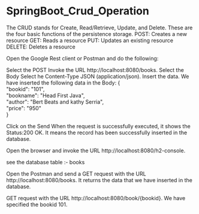 # SpringBoot_Crud_Operation

The CRUD stands for Create, Read/Retrieve, Update, and Delete. These are the four basic functions of the persistence storage.
POST: Creates a new resource
GET: Reads a resource
PUT: Updates an existing resource
DELETE: Deletes a resource

Open the Google Rest client or Postman and do the following:

Select the POST
Invoke the URL http://localhost:8080/books.
Select the Body
Select he Content-Type JSON (application/json).
Insert the data. We have inserted the following data in the Body:
{  
    "bookid": "101",  
    "bookname": "Head First Java",  
    "author": "Bert Beats and kathy Serria",  
    "price": "950"  
}   

Click on the Send
When the request is successfully executed, it shows the Status:200 OK. It means the record has been successfully inserted in the database.

Open the browser and invoke the URL http://localhost:8080/h2-console.

see the database table :- books

Open the Postman and send a GET request with the URL http://localhost:8080/books. It returns the data that we have inserted in the database.

GET request with the URL http://localhost:8080/book/{bookid}. We have specified the bookid 101.
